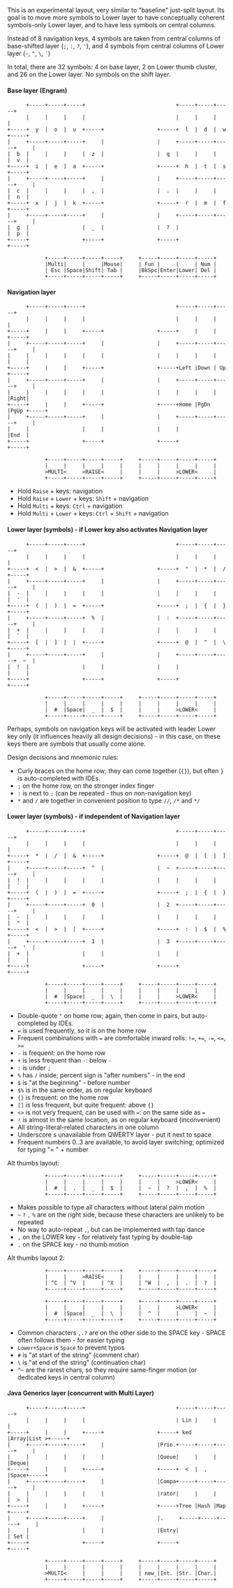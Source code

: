 This is an experimental layout, very similar to "baseline" just-split layout.
Its goal is to move more symbols to Lower layer to have conceptually coherent symbols-only Lower layer,
and to have less symbols on central columns.

Instead of 8 navigation keys, 4 symbols are taken from central columns of base-shifted layer (`;`, `:`, `?`, `'`),
and 4 symbols from central columns of Lower layer (`~`, `^`, `\`, `` ` ``)

In total, there are 32 symbols: 4 on base layer, 2 on Lower thumb cluster, and 26 on the Lower layer.
No symbols on the shift layer.

#### Base layer (Engram)

```
      +-----+-----+-----+                             +-----+-----+-----+
      |     |     |     |                             |     |     |     |
+-----+  y  |  o  |  u  +-----+                 +-----+  l  |  d  |  w  +-----+
|     +-----+-----+-----+     |                 |     +-----+-----+-----+     |
|  b  |     |     |     |  z  |                 |  q  |     |     |     |  v  |
+-----+  i  |  e  |  a  +-----+                 +-----+  h  |  t  |  s  +-----+
|     +-----+-----+-----+     |                 |     +-----+-----+-----+     |
|  c  |     |     |     |  ,  |                 |  .  |     |     |     |  n  |
+-----+  x  |  j  |  k  +-----+                 +-----+  r  |  m  |  f  +-----+
|     +-----+-----+-----+     |                 |     +-----+-----+-----+     |
|  g  |                 |  _  |                 |  ?  |                 |  p  |
+-----+                 +-----+                 +-----+                 +-----+

            +-----+-----+-----+-----+     +-----+-----+-----+-----+
            |Multi|     |     |Mouse|     | Fun |     |     | Num |
            | Esc |Space|Shift| Tab |     |BkSpc|Enter|Lower| Del |
            +-----+-----+-----+-----+     +-----+-----+-----+-----+
```

#### Navigation layer

```
      +-----+-----+-----+                             +-----+-----+-----+
      |     |     |     |                             |     |     |     |
+-----+     |     |     +-----+                 +-----+     |     |     +-----+
|     +-----+-----+-----+     |                 |     +-----+-----+-----+     |
|     |     |     |     |     |                 |     |     |     |     |     |
+-----+     |     |     +-----+                 +-----+Left |Down | Up  +-----+
|     +-----+-----+-----+     |                 |     +-----+-----+-----+     |
|     |     |     |     |     |                 |     |     |     |     |Right|
+-----+     |     |     +-----+                 +-----+Home |PgDn |PgUp +-----+
|     +-----+-----+-----+     |                 |     +-----+-----+-----+     |
|     |                 |     |                 |     |                 |End  |
+-----+                 +-----+                 +-----+                 +-----+

            +-----+-----+-----+-----+     +-----+-----+-----+-----+
            |     |     |     |     |     |     |     |     |     |
            >MULTI<     >RAISE<     |     |     |     >LOWER<     |
            +-----+-----+-----+-----+     +-----+-----+-----+-----+
```
* Hold `Raise` + keys:           navigation
* Hold `Raise` + `Lower` + keys: `Shift` + navigation
* Hold `Multi` + keys:           `Ctrl` + navigation
* Hold `Multi` + `Lower` + keys: `Ctrl` + `Shift` + navigation


#### Lower layer (symbols) - if Lower key also activates Navigation layer

```
      +-----+-----+-----+                             +-----+-----+-----+
      |     |     |     |                             |     |     |     |
+-----+  <  |  >  |  &  +-----+                 +-----+  "  |  *  |  /  +-----+
|     +-----+-----+-----+     |                 |     +-----+-----+-----+     |
|  -  |     |     |     |     |                 |     |     |     |     |  '  |
+-----+  (  |  )  |  =  +-----+                 +-----+  ;  |  {  |  }  +-----+
|     +-----+-----+-----+  %  |                 |  :  +-----+-----+-----+     |
|  +  |     |     |     |     |                 |     |     |     |     |  `  |
+-----+  [  |  ]  |  |  +-----+                 +-----+  @  |  ^  |  \  +-----+
|     +-----+-----+-----+     |                 |     +-----+-----+-----+  ~  |
|  !  |                 |     |                 |     |                 |     |
+-----+                 +-----+                 +-----+                 +-----+

            +-----+-----+-----+-----+     +-----+-----+-----+-----+
            |     |     |     |     |     |     |     |     |     |
            |  #  |Space|  _  |  $  |     |     |     >LOWER<     |
            +-----+-----+-----+-----+     +-----+-----+-----+-----+
```
Perhaps, symbols on navigation keys will be activated with leader Lower key only (it influences heavily all design decisions) -
in this case, on these keys there are symbols that usually come alone.

Design decisions and mnemonic rules:
* Curly braces on the home row; they can come together (`{}`), but often `}` is auto-completed with IDEs.
* `;` on the home row, on the stronger index finger
* `:` is next to `;` (can be repeated - thus on non-navigation key)
* `*` and `/` are together in convenient position to type `//`, `/*` and `*/`


#### Lower layer (symbols) - if independent of Navigation layer

```
      +-----+-----+-----+                             +-----+-----+-----+
      |     |     |     |                             |     |     |     |
+-----+  *  |  /  |  &  +-----+                 +-----+  @  |  [  |  ]  +-----+
|     +-----+-----+-----+  ^  |                 |  ~  +-----+-----+-----+     |
|  !  |     |     |     |     |                 |     |     |     |     |  `  |
+-----+  (  |  )  |  =  +-----+                 +-----+  ;  |  {  |  }  +-----+
|     +-----+-----+-----+  0  |                 |  2  +-----+-----+-----+     |
|  -  |     |     |     |     |                 |     |     |     |     |  "  |
+-----+  <  |  >  |  |  +-----+                 +-----+  :  |  $  |  %  +-----+
|     +-----+-----+-----+  1  |                 |  3  +-----+-----+-----+  '  |
|  +  |                 |     |                 |     |                 |     |
+-----+                 +-----+                 +-----+                 +-----+

            +-----+-----+-----+-----+     +-----+-----+-----+-----+
            |     |     |     |     |     |     |     |     |     |
            |  #  |Space|  _  |  \  |     |     |     >LOWER<     |
            +-----+-----+-----+-----+     +-----+-----+-----+-----+
```
* Double-quote `"` on home row; again, then come in pairs, but auto-completed by IDEs.
* `=` is used frequently, so it is on the home row
* Frequent combinations with `=` are comfortable inward rolls: `!=`, `+=`, `-=`, `<=`, `>=`
* `-` is frequent: on the home row
* `+` is less frequent than `-`: below `-`
* `:` is under `;`
* `%` has `/` inside; percent sign is "after numbers" - in the end
* `$` is "at the beginning" - before number
* `$%` is in the same order, as on regular keyboard
* `{}` is frequent: on the home row
* `[]` is less frequent, but quite frequent: above `{}`
* `<>` is not very frequent, can be used with `=`: on the same side as `=`
* `!` is almost in the same location, as on regular keyboard (inconvenient)
* All string-literal-related characters in one column
* Underscore s unavailable from QWERTY layer - put it next to space
* Frequent numbers 0..3 are available, to avoid layer switching; optimized for typing "= " + number

Alt thumbs layout:

```
            +-----+-----+-----+-----+     +-----+-----+-----+-----+
            |     |     |     |     |     |     |     >LOWER<     |
            |  #  |  .  |  _  |  $  |     |  ~  |  ?  |  ,  |  %  |
            +-----+-----+-----+-----+     +-----+-----+-----+-----+
```
* Makes possible to type all characters without lateral palm motion
* `~` `?` `,` `%` are on the right side, because these characters are unlikely to be repeated
* No way to auto-repeat `,`, but can be implemented with tap dance
* `,` on the LOWER key - for relatively fast typing by double-tap
* `.` on the SPACE key - no thumb motion


Alt thumbs layout 2:

```
            +-----+-----+-----+-----+     +-----+-----+-----+-----+
            |     |     >RAISE<     |     |     |     |     |     |
            | ^C  | ^V  |     | ^X  |     | ^W  |  ,  |  .  |  ?  |
            +-----+-----+-----+-----+     +-----+-----+-----+-----+
```
```
            +-----+-----+-----+-----+     +-----+-----+-----+-----+
            |     |     |     |     |     |     |     >LOWER<     |
            |  #  |Space|  _  |  \  |     |  ^  |     |     |  ~  |
            +-----+-----+-----+-----+     +-----+-----+-----+-----+
```
* Common characters `,.?` are on the other side to the SPACE key - SPACE often follows them - for easier typing
* `Lower+Space` is `Space` to prevent typos
* `#` is "at start of the string" (comment char)
* `\` is "at end of the string" (continuation char)
* `^~` are the rarest chars, so they require same-finger motion (or dedicated keys in central column)

#### Java Generics layer (concurrent with Multi Layer)

```
      +-----+-----+-----+                             +-----+-----+-----+
      |     |     |     |                             | Lin |     |     |
+-----+     |     |     +-----+                 +-----+ ked |Array|List >+-----+
|     +-----+-----+-----+     |                 |Prio.+-----+-----+-----+     |
|     |     |     |     |     |                 |Queue|     |     |     |Deque|
+-----+     |     |     +-----+                 +-----+  <  |  ,  |Space+-----+
|     +-----+-----+-----+     |                 |Compa+-----+-----+-----+     |
|     |     |     |     |     |                 |rator|     |     |     |  >  |
+-----+     |     |     +-----+                 +-----+Tree |Hash |Map  +-----+
|     +-----+-----+-----+     |                 |.     +-----+-----+-----+     |
|     |                 |     |                 |Entry|                 | Set |
+-----+                 +-----+                 +-----+                 +-----+

            +-----+-----+-----+-----+     +-----+-----+-----+-----+
            |     |     |     |     |     |     |     |     |     |
            >MULTI<     |     |     |     | new_|Int. |Str. |Char.|
            +-----+-----+-----+-----+     +-----+-----+-----+-----+
```
